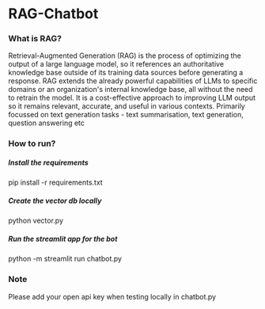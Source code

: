 # RAG-Chatbot

### What is RAG?
Retrieval-Augmented Generation (RAG) is the process of optimizing the output of a large language model, so it references an authoritative knowledge base outside of its training data sources before generating a response. RAG extends the already powerful capabilities of LLMs to specific domains or an organization's internal knowledge base, all without the need to retrain the model. It is a cost-effective approach to improving LLM output so it remains relevant, accurate, and useful in various contexts. Primarily focussed on text generation tasks - text summarisation, text generation, question answering etc

### How to run?

##### Install the requirements

pip install -r requirements.txt

##### Create the vector db locally

python vector.py

##### Run the streamlit app for the bot
python -m streamlit run chatbot.py

### Note
Please add your open api key when testing locally in chatbot.py
